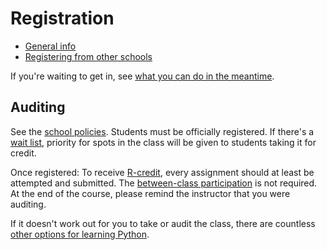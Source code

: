 # Registration

- [General info](https://bulletin.columbia.edu/sipa/registration/)
- [Registering from other schools](https://bulletin.columbia.edu/sipa/registration/#crossregistrationtext)

If you're waiting to get in, see [what you can do in the meantime](joining_late.md#while-youre-waiting).

## Auditing

See the [school policies](https://www.sipa.columbia.edu/students/student-affairs/academic-advising-faq). Students must be officially registered. If there's a [wait list](joining_late.md#wait-list), priority for spots in the class will be given to students taking it for credit.

Once registered: To receive [R-credit](https://www.registrar.columbia.edu/content/grade-options#auditing), every assignment should at least be attempted and submitted. The [between-class participation](syllabus.md#participation) is not required. At the end of the course, please remind the instructor that you were auditing.

If it doesn't work out for you to take or audit the class, there are countless [other options for learning Python](resources.md).
